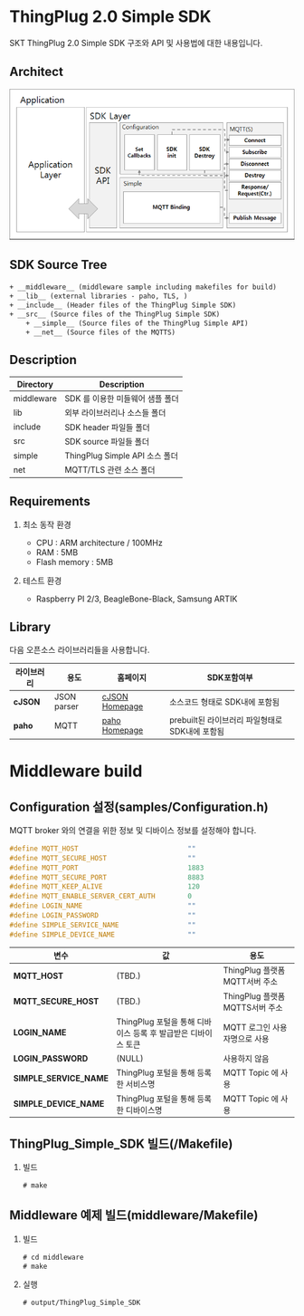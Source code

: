 ﻿ThingPlug 2.0 Simple SDK
===
SKT ThingPlug 2.0 Simple SDK 구조와 API 및 사용법에 대한 내용입니다.

Architect
---
![](images/sdk_architect.png)

SDK Source Tree
---
	+ __middleware__ (middleware sample including makefiles for build)
	+ __lib__ (external libraries - paho, TLS, )
	+ __include__ (Header files of the ThingPlug Simple SDK)
	+ __src__ (Source files of the ThingPlug Simple SDK)
		+ __simple__ (Source files of the ThingPlug Simple API)
		+ __net__ (Source files of the MQTTS)
			
Description
---
Directory | Description
------------ | -------------
middleware |	SDK 를 이용한 미들웨어 샘플 폴더
lib | 외부 라이브러리나 소스들 폴더
include | SDK header 파일들 폴더
src | SDK source 파일들 폴더
simple | ThingPlug Simple API 소스 폴더
net | MQTT/TLS 관련 소스 폴더


Requirements
---

1. 최소 동작 환경
	+ CPU : ARM architecture / 100MHz
	+ RAM : 5MB
	+ Flash memory : 5MB

2. 테스트 환경
	+ Raspberry PI 2/3, BeagleBone-Black, Samsung ARTIK

Library
---
다음 오픈소스 라이브러리들을 사용합니다.

라이브러리 | 용도 | 홈페이지 | SDK포함여부
------------ | ------------- | ------------- | -------------
__cJSON__ | JSON parser | [cJSON Homepage](https://github.com/DaveGamble/cJSON) | 소스코드 형태로 SDK내에 포함됨
__paho__ | MQTT | [paho Homepage](https://eclipse.org/paho/) | prebuilt된 라이브러리 파일형태로 SDK내에 포함됨

Middleware build
===

Configuration 설정(samples/Configuration.h)
---
MQTT broker 와의 연결을 위한 정보 및 디바이스 정보를 설정해야 합니다.
```c
#define MQTT_HOST                           ""
#define MQTT_SECURE_HOST                    ""
#define MQTT_PORT                           1883
#define MQTT_SECURE_PORT                    8883						
#define MQTT_KEEP_ALIVE                     120
#define MQTT_ENABLE_SERVER_CERT_AUTH        0
#define LOGIN_NAME                          ""
#define LOGIN_PASSWORD                      ""
#define SIMPLE_SERVICE_NAME                 ""
#define SIMPLE_DEVICE_NAME                  ""
```

변수 | 값 | 용도 
------------ | ------------- | -------------
__MQTT_HOST__ | (TBD.) | ThingPlug 플랫폼 MQTT서버 주소
__MQTT_SECURE_HOST__ | (TBD.) | ThingPlug 플랫폼 MQTTS서버 주소
__LOGIN_NAME__ | ThingPlug 포털을 통해 디바이스 등록 후 발급받은 디바이스 토큰 | MQTT 로그인 사용자명으로 사용
__LOGIN_PASSWORD__ | (NULL) | 사용하지 않음
__SIMPLE_SERVICE_NAME__ | ThingPlug 포털을 통해 등록한 서비스명 | MQTT Topic 에 사용
__SIMPLE_DEVICE_NAME__ | ThingPlug 포털을 통해 등록한 디바이스명 | MQTT Topic 에 사용

ThingPlug_Simple_SDK 빌드(/Makefile)
---
1. 빌드

	```
	# make
	```
	

Middleware 예제 빌드(middleware/Makefile)
---
1. 빌드

	```
	# cd middleware
	# make
	```
	
2. 실행

	```
	# output/ThingPlug_Simple_SDK
	```
	